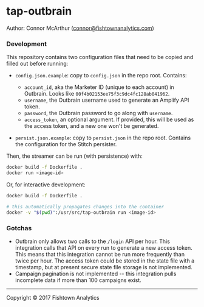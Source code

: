# tap-outbrain

Author: Connor McArthur (connor@fishtownanalytics.com)

### Development

This repository contains two configuration files that need to be copied and filled out before running:

- `config.json.example`: copy to `config.json` in the repo root. Contains:
  - `account_id`, aka the Marketer ID (unique to each account) in Outbrain. Looks like `00f4b02153ee75f3c9dc4fc128ab041962`.
  - `username`, the Outbrain username used to generate an Amplify API token.
  - `password`, the Outbrain password to go along with `username`.
  - `access_token`, an optional argument. If provided, this will be used as the access token, and a new one won't be generated.

- `persist.json.example`: copy to `persist.json` in the repo root. Contains the configuration for the Stitch persister.

Then, the streamer can be run (with persistence) with:

```bash
docker build -f Dockerfile .
docker run <image-id>
```

Or, for interactive development:

```bash
docker build -f Dockerfile .

# this automatically propagates changes into the container
docker -v "$(pwd)":/usr/src/tap-outbrain run <image-id>
```

### Gotchas

- Outbrain only allows two calls to the `/login` API per hour. This integration calls that API on every run to generate a new access token. This means that this integration cannot be run more frequently than twice per hour. The access token could be stored in the state file with a timestamp, but at present secure state file storage is not implemented.
- Campaign pagination is not implemented -- this integration pulls incomplete data if more than 100 campaigns exist.

---

Copyright &copy; 2017 Fishtown Analytics
